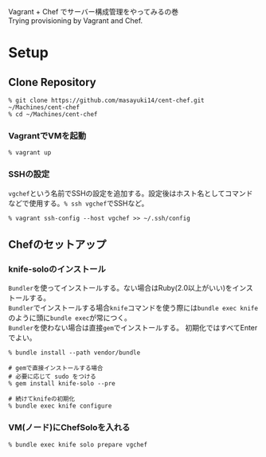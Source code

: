 Vagrant + Chef でサーバー構成管理をやってみるの巻  
Trying provisioning by Vagrant and Chef.

# Setup

## Clone Repository

```
% git clone https://github.com/masayuki14/cent-chef.git ~/Machines/cent-chef
% cd ~/Machines/cent-chef
```

### VagrantでVMを起動

 ```
% vagrant up
```

### SSHの設定

`vgchef`という名前でSSHの設定を追加する。設定後はホスト名としてコマンドなどで使用する。`% ssh vgchef`でSSHなど。
```
% vagrant ssh-config --host vgchef >> ~/.ssh/config
```

## Chefのセットアップ

### knife-soloのインストール

`Bundler`を使ってインストールする。ない場合はRuby(2.0以上がいい)をインストールする。  
`Bundler`でインストールする場合`knife`コマンドを使う際には`bundle exec knife`のように頭に`bundle exec`が常につく。  
`Bundler`を使わない場合は直接`gem`でインストールする。
初期化ではすべてEnterでよい。

```
% bundle install --path vendor/bundle

# gemで直接インストールする場合
# 必要に応じて sudo をつける
% gem install knife-solo --pre

# 続けてknifeの初期化
% bundle exec knife configure
```

### VM(ノード)にChefSoloを入れる

```
% bundle exec knife solo prepare vgchef
```
